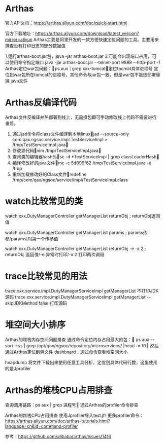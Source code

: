 # Arthas

官方API文档：https://arthas.aliyun.com/doc/quick-start.html

官方下载地址：https://arthas.aliyun.com/download/latest_version?mirror=aliyun
Arthas主要是阿里开发的一款方便快速定位问题的工具。主要用来排查没有打印日志的部分数据值

1.运行arthas-boot.jar包，java -jar arthas-boot.jar
2.可能会出现端口占用，可以使用命令指定端口 
java -jar arthas-boot.jar --telnet-port 9888 --http-port -1
Arthas定位war包问题：ps aux | grep xxx-tomcat定位tocmat具体进程号
定位到war包所在tomcat的进程号，其他命令与jar包一致，但是war包不能热部署替换.java文件

# Arthas反编译代码

Arthas文件反编译并热部署到线上，无需换包即可手动修改线上代码不需要进行重启。
1. 通过jad命令将class文件编译到本地linuxjad --source-only com.qax.ngsoc.service.impl.TestServiceImpl > /tmp/TestServiceImpl.java
2. 修改源代码vim /tmp/TestServiceImpl.java
3.  查询类的编辑器hash码sc -d *TestServiceImpl | grep classLoaderHash
4.  编译修改好的java文件mc -c 5d099f62 /tmp/TestServiceImpl.java -d /tmp
5.  重新加载修改好的Class文件redefine /tmp/com/qax/ngsoc/service/impl/TestServiceImpl.class

# watch比较常见的类
watch xxx.DutyManagerController getManagerList returnObj ; returnObj返回值

watch xxx.DutyManagerController getManagerList params ; params传参/params[0]第一个传参值

watch xxx.DutyManagerController getManagerList returnObj -e -x 2 ; returnObj 返回值/-e 异常时打印/-x 2 打印两次调用

# trace比较常见的用法

trace xxx.service.impl.DutyManagerServiceImpl getManagerList  不打印JDK源码
trace xxx.service.impl.DutyManagerServiceImpl getManagerList --skipJDKMethod false 打印源码


# 堆空间大小排序

Arthas的堆栈内存空间问题排查
通过命令定位内存占用最大的包：
ps  aux  --sort -rss | grep /opt/qax/ngsoc/repository/microservices/ |head -n 10
然后通过Arthas定位到包文件
dashboard：通过命令查看堆空间大小

heapdump
将文件下载出来使用任意工具分析，定位到具体代码行数，这里使用的是Jprofiler

# Arthas的堆栈CPU占用排查
查询调用链路：ps aux | grep 进程号
通过Arthas的profiler命令排查

Arthas的堆栈CPU占用排查
使用Jprofiler导入test.jfr
更多profiler命令：
https://arthas.aliyun.com/doc/arthas-tutorials.html?language=cn&id=command-profiler

参考：https://github.com/alibaba/arthas/issues/1416






